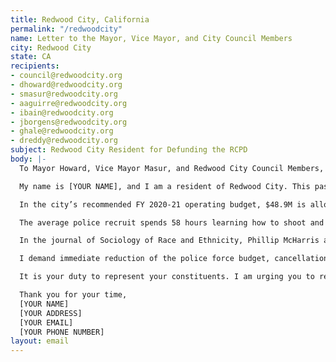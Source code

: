 ```yaml
---
title: Redwood City, California
permalink: "/redwoodcity"
name: Letter to the Mayor, Vice Mayor, and City Council Members
city: Redwood City
state: CA
recipients:
- council@redwoodcity.org
- dhoward@redwoodcity.org
- smasur@redwoodcity.org
- aaguirre@redwoodcity.org
- ibain@redwoodcity.org
- jborgens@redwoodcity.org
- ghale@redwoodcity.org
- dreddy@redwoodcity.org
subject: Redwood City Resident for Defunding the RCPD
body: |-
  To Mayor Howard, Vice Mayor Masur, and Redwood City Council Members,

  My name is [YOUR NAME], and I am a resident of Redwood City. This past week, our nation and community have been gripped by protests calling for an end to racism and anti-Blackness and a complete overhaul in our approach to criminal justice in America. I am writing to demand real change to the Redwood City criminal justice system.

  In the city’s recommended FY 2020-21 operating budget, $48.9M is allocated to the police, up from $46.5M in the FY 2019-20 budget. In comparison, the recommended budget only allocates $480k to affordable housing. Research shows that a living wage, access to health services and treatment including mental health services, educational opportunity, and stable housing are far more successful at promoting safe and equitable communities than punitive systems like police or prisons.

  The average police recruit spends 58 hours learning how to shoot and only 8 hours learning how to de-escalate (Source: Campaign Zero). They are not trained or equipped to react to the vast majority of crises. In our own city just last year, RCPD shot Kyle Hart, who was suffering a mental health crisis. Despite their de-escalation training, the two officers involved didn’t even try to de-escalate the situation, resulting in the death of a 33-year-old father of two young children.

  In the journal of Sociology of Race and Ethnicity, Phillip McHarris argues that we must work towards a reality in which healthcare workers and emergency response teams handle substance abuse, domestic violence, homelessness, or mental health cases. Policies to “improve the police” are not enough, as there’s no evidence that implicit bias training or community relations initiatives help with reducing the abuses of policing (Sources: The Nation, The Atlantic). We need to reimagine public safety to prioritize alternatives to conflict rather than defaulting to violence.

  I demand immediate reduction of the police force budget, cancellation of cadet classes, demilitarization of our forces, and reallocation of funds from police to community-led health and safety strategies. We should redirect police funding to efforts that are actually proven to promote community safety better than policing, such as affordable housing, shelters, and mental health services. Redwood City should support community wellbeing, rather than empowering the police forces that tear our community apart. Police reforms, such as de-escalation training, was not enough to save Kyle Hart and is not enough to protect our community.

  It is your duty to represent your constituents. I am urging you to revise the Redwood City recommended operating budget for FY 2020-21, and to increase funds to non-punitive community efforts.

  Thank you for your time,
  [YOUR NAME]
  [YOUR ADDRESS]
  [YOUR EMAIL]
  [YOUR PHONE NUMBER]
layout: email
---
```


